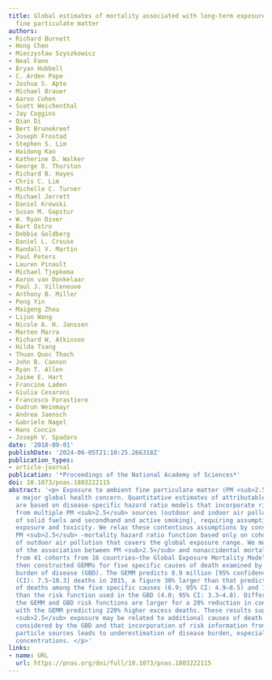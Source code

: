 ```yaml
---
title: Global estimates of mortality associated with long-term exposure to outdoor
  fine particulate matter
authors:
- Richard Burnett
- Hong Chen
- Mieczysław Szyszkowicz
- Neal Fann
- Bryan Hubbell
- C. Arden Pope
- Joshua S. Apte
- Michael Brauer
- Aaron Cohen
- Scott Weichenthal
- Jay Coggins
- Qian Di
- Bert Brunekreef
- Joseph Frostad
- Stephen S. Lim
- Haidong Kan
- Katherine D. Walker
- George D. Thurston
- Richard B. Hayes
- Chris C. Lim
- Michelle C. Turner
- Michael Jerrett
- Daniel Krewski
- Susan M. Gapstur
- W. Ryan Diver
- Bart Ostro
- Debbie Goldberg
- Daniel L. Crouse
- Randall V. Martin
- Paul Peters
- Lauren Pinault
- Michael Tjepkema
- Aaron van Donkelaar
- Paul J. Villeneuve
- Anthony B. Miller
- Peng Yin
- Maigeng Zhou
- Lijun Wang
- Nicole A. H. Janssen
- Marten Marra
- Richard W. Atkinson
- Hilda Tsang
- Thuan Quoc Thach
- John B. Cannon
- Ryan T. Allen
- Jaime E. Hart
- Francine Laden
- Giulia Cesaroni
- Francesco Forastiere
- Gudrun Weinmayr
- Andrea Jaensch
- Gabriele Nagel
- Hans Concin
- Joseph V. Spadaro
date: '2018-09-01'
publishDate: '2024-06-05T21:10:25.266318Z'
publication_types:
- article-journal
publication: '*Proceedings of the National Academy of Sciences*'
doi: 10.1073/pnas.1803222115
abstract: '<p> Exposure to ambient fine particulate matter (PM <sub>2.5</sub> ) is
  a major global health concern. Quantitative estimates of attributable mortality
  are based on disease-specific hazard ratio models that incorporate risk information
  from multiple PM <sub>2.5</sub> sources (outdoor and indoor air pollution from use
  of solid fuels and secondhand and active smoking), requiring assumptions about equivalent
  exposure and toxicity. We relax these contentious assumptions by constructing a
  PM <sub>2.5</sub> -mortality hazard ratio function based only on cohort studies
  of outdoor air pollution that covers the global exposure range. We modeled the shape
  of the association between PM <sub>2.5</sub> and nonaccidental mortality using data
  from 41 cohorts from 16 countries—the Global Exposure Mortality Model (GEMM). We
  then constructed GEMMs for five specific causes of death examined by the global
  burden of disease (GBD). The GEMM predicts 8.9 million [95% confidence interval
  (CI): 7.5–10.3] deaths in 2015, a figure 30% larger than that predicted by the sum
  of deaths among the five specific causes (6.9; 95% CI: 4.9–8.5) and 120% larger
  than the risk function used in the GBD (4.0; 95% CI: 3.3–4.8). Differences between
  the GEMM and GBD risk functions are larger for a 20% reduction in concentrations,
  with the GEMM predicting 220% higher excess deaths. These results suggest that PM
  <sub>2.5</sub> exposure may be related to additional causes of death than the five
  considered by the GBD and that incorporation of risk information from other, nonoutdoor,
  particle sources leads to underestimation of disease burden, especially at higher
  concentrations. </p>'
links:
- name: URL
  url: https://pnas.org/doi/full/10.1073/pnas.1803222115
---
```

